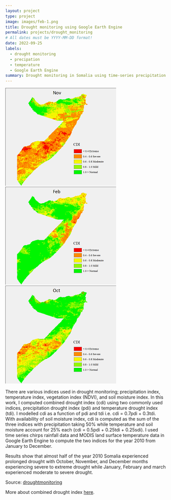 ```yaml
---
layout: project
type: project
image: images/feb-1.png
title: Drought monitoring using Google Earth Engine
permalink: projects/drought_monitoring
# All dates must be YYYY-MM-DD format!
date: 2022-09-25
labels:
  - drought monitoring
  - precipation
  - temperature
  - Google Earth Engine
summary: Drought monitoring in Somalia using time-series precipitation and temperature data in Google Earth Engine
---
```


<div class="ui small rounded images">
  <img class="ui image" src="../images/nov-1.png">
  
  
  <img class="ui image" src="../images/feb-1.png">
  
  <img class="ui image" src="../images/oct-1.png">
</div>

There are various indices used in drought monitoring; precipitation index, temperature index, vegetation index (NDVI), and soil moisture index. In this work, I computed combined drought index  (cdi) using two commonly used indices, precipitation drought index (pdi) and temperature drought index (tdi). I modelled cdi as a function of pdi and tdi i.e. cdi = 0.7pdi + 0.3tdi. With availability of soil moisture index, cdi is computed as the sum of the three indices with precipitation taking 50% while temperature and soil moisture account for 25% each (cdi = 0.5pdi + 0.25tdi + 0.25sdi). I used time series chirps rainfall data and MODIS land surface temperature data in Google Earth Engine to compute the two indices for the year 2010 from January to December. 

Results show that almost half of the year 2010 Somalia experienced prolonged drought with October, November, and December months experiencing severe to extreme drought while January, February and march experienced moderate to severe drought. 


Source: <a href="https://github.com/japhethkimeu/droughtmonitoring"><i class="large github icon"></i>droughtmonitoring</a>

More about combined drought index [here](https://cdi.faoswalim.org/uploads/CDI-Manual.pdf).



